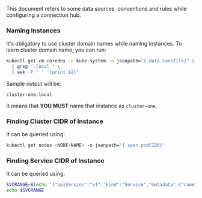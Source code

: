This document refers to some data sources, conventions and rules while configuring a connection hub.

### Naming Instances

It's obligatory to use cluster domain names while naming instances. To learn cluster domain name, you can run:

```bash
kubectl get cm coredns -n kube-system -o jsonpath="{.data.Corefile}" \
  | grep ".local " \
  | awk -F ' ' '{print $2}'
```

Sample output will be:
```
cluster-one.local
```

It means that **YOU MUST** name that instance as `cluster-one`.

### Finding Cluster CIDR of Instance

It can be queried using:

```bash
kubectl get nodes <NODE-NAME> -o jsonpath='{.spec.podCIDR}'
```

### Finding Service CIDR of Instance

It can be queried using:

```bash
SVCRANGE=$(echo '{"apiVersion":"v1","kind":"Service","metadata":{"name":"tst"},"spec":{"clusterIP":"1.1.1.1","ports":[{"port":443}]}}' | kubectl apply -f - 2>&1 | sed 's/.*valid IPs is //')
echo $SVCRANGE
```